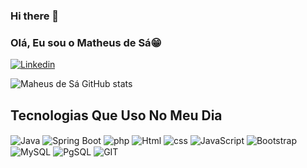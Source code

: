 ### Hi there 👋
### Olá, Eu sou o Matheus de Sá😁
[![Linkedin](https://img.shields.io/badge/LinkedIn-0077B5?style=for-the-badge&logo=linkedin&logoColor=white)](https://www.linkedin.com/in/matheus-d-917008257/)

![Maheus de Sá GitHub stats](https://github-readme-stats.vercel.app/api?username=matheusdesacarvalholimeira&show_icons=true&bg_color=00000000)

## Tecnologias Que Uso No Meu Dia 

<div style="display: inline-block">
        <img align="center" src="https://img.shields.io/badge/Java-ED8B00?style=for-the-badge&logo=openjdk&logoColor=white" alt="Java">
        <img align="center" src="https://img.shields.io/badge/Spring-6DB33F?style=for-the-badge&logo=spring&logoColor=white" alt="Spring Boot">
        <img align="center" src="https://img.shields.io/badge/PHP-777BB4?style=for-the-badge&logo=php&logoColor=white" alt="php">
         <img align="center" src="https://img.shields.io/badge/HTML5-E34F26?style=for-the-badge&logo=html5&logoColor=white" alt="Html">
  <img align="center" src="https://img.shields.io/badge/CSS3-1572B6?style=for-the-badge&logo=css3&logoColor=white" alt="css"> 
  <img align="center" src="https://img.shields.io/badge/JavaScript-323330?style=for-the-badge&logo=javascript&logoColor=F7DF1E" alt="JavaScript">
  <img align="center" src="https://img.shields.io/badge/Bootstrap-563D7C?style=for-the-badge&logo=bootstrap&logoColor=white" alt="Bootstrap">
  <img align="center" src="https://img.shields.io/badge/MySQL-00000F?style=for-the-badge&logo=mysql&logoColor=white" alt="MySQL">
  <img align="center" src="https://img.shields.io/badge/PostgreSQL-316192?style=for-the-badge&logo=postgresql&logoColor=white" alt="PgSQL">
        <img align="center" src="https://img.shields.io/badge/GIT-E44C30?style=for-the-badge&logo=git&logoColor=white" alt="GIT">
    </div>
